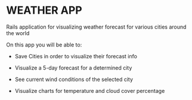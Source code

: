 # WEATHER APP

Rails application for visualizing weather forecast for various cities around the world

On this app you will be able to:

* Save Cities in order to visualize their forecast info

* Visualize a 5-day forecast for a determined city

* See current wind conditions of the selected city

* Visualize charts for temperature and cloud cover percentage
